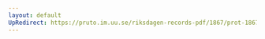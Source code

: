 ```yaml
---
layout: default
UpRedirect: https://pruto.im.uu.se/riksdagen-records-pdf/1867/prot-1867--fk--514/prot-1867--fk--514_005.pdf
---
```


